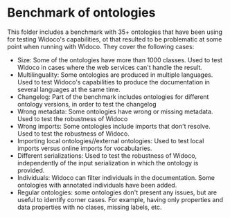 Benchmark of ontologies
===================

This folder includes a benchmark with 35+ ontologies that have been using for testing Widoco's capabilities, ot that resulted to be problematic at some point when running with Widoco. They cover the following cases:

* Size: Some of the ontologies have more than 1000 classes. Used to test Widoco in cases where the web services can't handle the result.
* Multilinguality: Some ontologies are produced in multiple languages. Used to test Widoco's capabilities to produce the documentation in several languages at the same time.
* Changelog: Part of the benchmark includes ontologies for different ontology versions, in order to test the changelog
* Wrong metadata: Some ontologies have wrong or missing metadata. Used to test the robustness of Widoco
* Wrong imports: Some ontologies include imports that don't resolve. Used to test the robustness of Widoco.
* Importing local ontologies//external ontologies: Used to test local imports versus online imports for vocabularies.
* Different serializations: Used to test the robustness of Widoco, independently of the input serialization in which the ontology is provided.
* Individuals: Widoco can filter individuals in the documentation. Some ontologies with annotated individuals have been added.
* Regular ontologies: some ontologies don't present any issues, but are useful to identify corner cases. For example, having only properties and data properties with no clases, missing labels, etc.